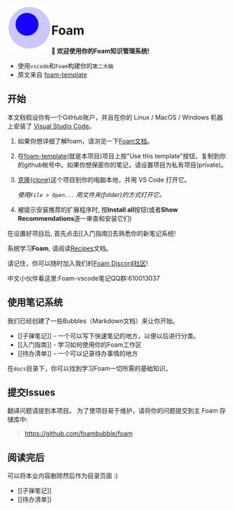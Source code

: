 <img src="docs/attachments/foam-icon.png" width=100 align="left">

# Foam

**👋 欢迎使用你的Foam知识管理系统!**

- 使用`vscode`和`Foam`构建你的`第二大脑`
- 原文来自 [foam-template](https://github.com/foambubble/foam-template)

## 开始

本文档假设你有一个GitHub账户，并且在你的 Linux / MacOS / Windows 机器上安装了 [Visual Studio Code](https://code.visualstudio.com/)。

1. 如果你想详细了解foam，请浏览一下[Foam文档](https://foambubble.github.io/foam)。
2. 在[foam-template](https://github.com/foambubble/foam-template/generate)(就是本项目)项目上按"Use this template"按钮，复制到你的github帐号中。如果你想保密你的笔记，请设置项目为私有项目(private)。
3. [克隆(clone)](https://help.github.com/en/github/creating-cloning-and-archiving-repositories/cloning-a-repository)这个项目到你的电脑本地，并用 VS Code 打开它。

    *使用`File > Open...` 用文件夹(folder)的方式打开它。*

4. 被提示安装推荐的扩展程序时, 按**Install all**按钮(或者**Show Recommendations**逐一审查和安装它们)

在设置好项目后, 首先点击[[入门指南]]去熟悉你的新笔记系统!

系统学习**Foam**, 请阅读[Recipes](https://foambubble.github.io/foam/recipes/recipes)文档。

请记住，你可以随时加入我们的[Foam Discord社区](https://foambubble.github.io/join-discord/g)!

中文小伙伴看这里:Foam-vscode笔记QQ群:610013037

## 使用笔记系统

我们已经创建了一些Bubbles（Markdown文档）来让你开始。

- [[子弹笔记]] - 一个可以写下快速笔记的地方，以便以后进行分类。
- [[入门指南]] - 学习如何使用你的Foam工作区
- [[待办清单]] - 一个可以记录待办事情的地方

在`docs`目录下，你可以找到学习Foam一切所需的基础知识。

## 提交Issues

翻译问题请提到本项目。
为了使项目易于维护，请将你的问题提交到主 Foam 存储库中:

> <https://github.com/foambubble/foam>

## 阅读完后

可以将本业内容删除然后作为目录页面 :)

- [[子弹笔记]]
- [[待办清单]]
